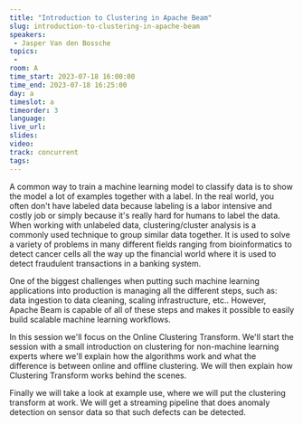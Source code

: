 ```yaml
---
title: "Introduction to Clustering in Apache Beam"
slug: introduction-to-clustering-in-apache-beam
speakers:
 - Jasper Van den Bossche
topics:
 - 
room: A
time_start: 2023-07-18 16:00:00
time_end: 2023-07-18 16:25:00
day: a
timeslot: a
timeorder: 3
language: 
live_url: 
slides: 
video: 
track: concurrent
tags:
---
```


A common way to train a machine learning model to classify data is to show the model a lot of examples together with a label. In the real world, you often don't have labeled data because labeling is a labor intensive and costly job or simply because it's really hard for humans to label the data. When working with unlabeled data, clustering/cluster analysis is a commonly used technique to group similar data together. It is used to solve a variety of problems in many different fields ranging from bioinformatics to detect cancer cells all the way up the financial world where it is used to detect fraudulent transactions in a banking system.
 
 
 
 One of the biggest challenges when putting such machine learning applications into production is managing all the different steps, such as: data ingestion to data cleaning, scaling infrastructure, etc.. However, Apache Beam is capable of all of these steps and makes it possible to easily build scalable machine learning workflows.
 
 
 
 In this session we'll focus on the Online Clustering Transform. We'll start the session with a small introduction on clustering for non-machine learning experts where we'll explain how the algorithms work and what the difference is between online and offline clustering. We will then explain how Clustering Transform works behind the scenes.
 
 
 
 Finally we will take a look at example use, where we will put the clustering transform at work. We will get a streaming pipeline that does anomaly detection on sensor data so that such defects can be detected.